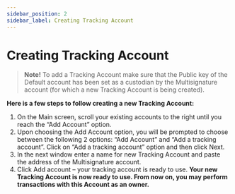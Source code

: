 ```yaml
---
sidebar_position: 2
sidebar_label: Creating Tracking Account
---
```


# Creating Tracking Account
> **Note!** To add a Tracking Account  make sure that the Public key of the Default account has been set as a custodian by the Multisignature
> account (for which a new Tracking Account is being created).


**Here is a few steps to follow creating a new Tracking Account:**
1. On the Main screen, scroll your existing accounts to the right until you reach the “Add Account” option.
2. Upon choosing the Add Account option, you will be prompted to choose between the following 2 options: “Add Account” and “Add a tracking account”. Click on “Add a tracking account” option and then click Next.
3. In the next window enter a name for new Tracking Account and paste the address of the Multisignature account.
4. Click Add account – your tracking account is ready to use.
**Your new Tracking Account is now ready to use. From now on, you may perform transactions with this Account as an owner.**
